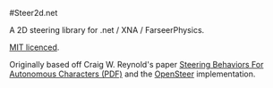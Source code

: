 #Steer2d.net

A 2D steering library for .net / XNA / FarseerPhysics. 

[MIT licenced](licence.txt).

Originally based off Craig W. Reynold's paper [Steering Behaviors For Autonomous Characters (PDF)](http://www.red3d.com/cwr/papers/1999/gdc99steer.pdf) and the [OpenSteer](http://opensteer.sourceforge.net/) implementation. 

